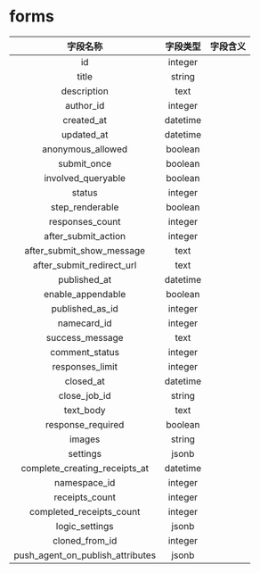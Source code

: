 # forms

| 字段名称 | 字段类型 | 字段含义 |
| :-----: | :-----: | :-----: 
| id | integer |  |
| title | string |  |
| description | text |  |
| author_id | integer |  |
| created_at | datetime |  |
| updated_at | datetime |  |
| anonymous_allowed | boolean |  |
| submit_once | boolean |  |
| involved_queryable | boolean |  |
| status | integer |  |
| step_renderable | boolean |  |
| responses_count | integer |  |
| after_submit_action | integer |  |
| after_submit_show_message | text |  |
| after_submit_redirect_url | text |  |
| published_at | datetime |  |
| enable_appendable | boolean |  |
| published_as_id | integer |  |
| namecard_id | integer |  |
| success_message | text |  |
| comment_status | integer |  |
| responses_limit | integer |  |
| closed_at | datetime |  |
| close_job_id | string |  |
| text_body | text |  |
| response_required | boolean |  |
| images | string |  |
| settings | jsonb |  |
| complete_creating_receipts_at | datetime |  |
| namespace_id | integer |  |
| receipts_count | integer |  |
| completed_receipts_count | integer |  |
| logic_settings | jsonb |  |
| cloned_from_id | integer |  |
| push_agent_on_publish_attributes | jsonb |  |

